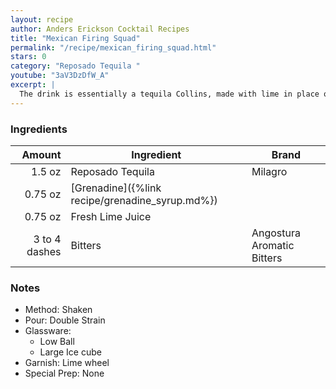 ```yaml
---
layout: recipe
author: Anders Erickson Cocktail Recipes
title: "Mexican Firing Squad"
permalink: "/recipe/mexican_firing_squad.html"
stars: 0
category: "Reposado Tequila "
youtube: "3aV3DzDfW_A"
excerpt: |
  The drink is essentially a tequila Collins, made with lime in place of lemon and grenadine in place of plain sugar, with the addition of some Angostura bitters.
---
```


### Ingredients

|        Amount | Ingredient                                      | Brand                      |
| ------------: | ----------------------------------------------- | -------------------------- |
|        1.5 oz | Reposado Tequila                                | Milagro                    |
|       0.75 oz | [Grenadine]({%link recipe/grenadine_syrup.md%}) |
|       0.75 oz | Fresh Lime Juice                                |
| 3 to 4 dashes | Bitters                                         | Angostura Aromatic Bitters |

### Notes

- Method: Shaken
- Pour: Double Strain
- Glassware:
  - Low Ball
  - Large Ice cube
- Garnish: Lime wheel
- Special Prep: None
